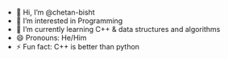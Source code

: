 - 👋 Hi, I’m @chetan-bisht
- 👀 I’m interested in Programming
- 🌱 I’m currently learning C++ & data structures and algorithms
- 😄 Pronouns: He/Him
- ⚡ Fun fact: C++ is better than python

<!---
chetan-bisht/chetan-bisht is a ✨ special ✨ repository because its `README.md` (this file) appears on your GitHub profile.
You can click the Preview link to take a look at your changes.
--->
